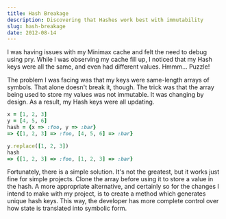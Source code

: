 ```yaml
---
title: Hash Breakage
description: Discovering that Hashes work best with immutability
slug: hash-breakage
date: 2012-08-14
---
```


I was having issues with my Minimax cache and felt the need to debug using pry. While I was
observing my cache fill up, I noticed that my Hash keys were all the same, and even had different
values. Hmmm... Puzzle!

The problem I was facing was that my keys were same-length arrays of symbols. That alone doesn't
break it, though. The trick was that the array being used to store my values was not immutable. It
was changing by design. As a result, my Hash keys were all updating.

```ruby
x = [1, 2, 3]
y = [4, 5, 6]
hash = {x => :foo, y => :bar}
=> {[1, 2, 3] => :foo, [4, 5, 6] => :bar}

y.replace([1, 2, 3])
hash
=> {[1, 2, 3] => :foo, [1, 2, 3] => :bar}
```

Fortunately, there is a simple solution. It's not the greatest, but it works just fine for simple
projects. Clone the array before using it to store a value in the hash. A more appropriate
alternative, and certainly so for the changes I intend to make with my project, is to create a
method which generates unique hash keys. This way, the developer has more complete control over how
state is translated into symbolic form.

